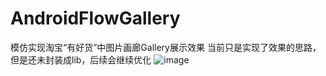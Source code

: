 # AndroidFlowGallery
模仿实现淘宝“有好货”中图片画廊Gallery展示效果
当前只是实现了效果的思路，但是还未封装成lib，后续会继续优化
![image](https://github.com/15563988825/AndroidFlowGallery/blob/master/ezgif-4-e8ab5a1590.gif)
